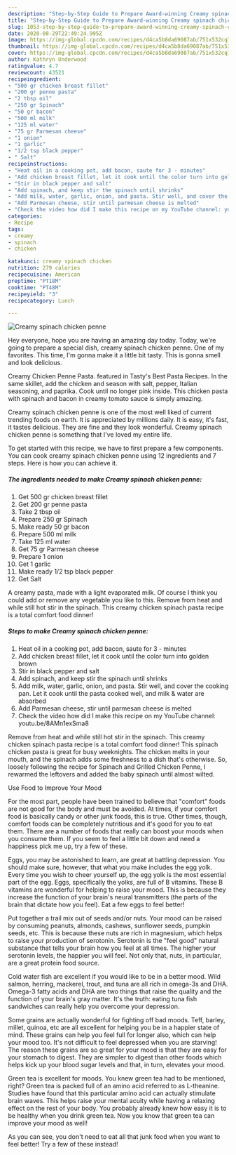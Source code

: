 ```yaml
---
description: "Step-by-Step Guide to Prepare Award-winning Creamy spinach chicken penne"
title: "Step-by-Step Guide to Prepare Award-winning Creamy spinach chicken penne"
slug: 1053-step-by-step-guide-to-prepare-award-winning-creamy-spinach-chicken-penne
date: 2020-08-29T22:49:24.995Z
image: https://img-global.cpcdn.com/recipes/d4ca5b8da69087ab/751x532cq70/creamy-spinach-chicken-penne-recipe-main-photo.jpg
thumbnail: https://img-global.cpcdn.com/recipes/d4ca5b8da69087ab/751x532cq70/creamy-spinach-chicken-penne-recipe-main-photo.jpg
cover: https://img-global.cpcdn.com/recipes/d4ca5b8da69087ab/751x532cq70/creamy-spinach-chicken-penne-recipe-main-photo.jpg
author: Kathryn Underwood
ratingvalue: 4.7
reviewcount: 43521
recipeingredient:
- "500 gr chicken breast fillet"
- "200 gr penne pasta"
- "2 tbsp oil"
- "250 gr Spinach"
- "50 gr bacon"
- "500 ml milk"
- "125 ml water"
- "75 gr Parmesan cheese"
- "1 onion"
- "1 garlic"
- "1/2 tsp black pepper"
- " Salt"
recipeinstructions:
- "Heat oil in a cooking pot, add bacon, saute for 3 - minutes"
- "Add chicken breast fillet, let it cook until the color turn into golden brown"
- "Stir in black pepper and salt"
- "Add spinach, and keep stir the spinach until shrinks"
- "Add milk, water, garlic, onion, and pasta. Stir well, and cover the cooking pan. Let it cook until the pasta cooked well, and milk &amp; water are absorbed"
- "Add Parmesan cheese, stir until parmesan cheese is melted"
- "Check the video how did I make this recipe on my YouTube channel: youtu.be/8AMn1exSma8"
categories:
- Recipe
tags:
- creamy
- spinach
- chicken

katakunci: creamy spinach chicken 
nutrition: 279 calories
recipecuisine: American
preptime: "PT18M"
cooktime: "PT48M"
recipeyield: "3"
recipecategory: Lunch

---
```



![Creamy spinach chicken penne](https://img-global.cpcdn.com/recipes/d4ca5b8da69087ab/751x532cq70/creamy-spinach-chicken-penne-recipe-main-photo.jpg)

Hey everyone, hope you are having an amazing day today. Today, we're going to prepare a special dish, creamy spinach chicken penne. One of my favorites. This time, I'm gonna make it a little bit tasty. This is gonna smell and look delicious.

Creamy Chicken Penne Pasta. featured in Tasty&#39;s Best Pasta Recipes. In the same skillet, add the chicken and season with salt, pepper, Italian seasoning, and paprika. Cook until no longer pink inside. This chicken pasta with spinach and bacon in creamy tomato sauce is simply amazing.

Creamy spinach chicken penne is one of the most well liked of current trending foods on earth. It is appreciated by millions daily. It is easy, it's fast, it tastes delicious. They are fine and they look wonderful. Creamy spinach chicken penne is something that I've loved my entire life.


To get started with this recipe, we have to first prepare a few components. You can cook creamy spinach chicken penne using 12 ingredients and 7 steps. Here is how you can achieve it.

<!--inarticleads1-->

##### The ingredients needed to make Creamy spinach chicken penne:

1. Get 500 gr chicken breast fillet
1. Get 200 gr penne pasta
1. Take 2 tbsp oil
1. Prepare 250 gr Spinach
1. Make ready 50 gr bacon
1. Prepare 500 ml milk
1. Take 125 ml water
1. Get 75 gr Parmesan cheese
1. Prepare 1 onion
1. Get 1 garlic
1. Make ready 1/2 tsp black pepper
1. Get  Salt


A creamy pasta, made with a light evaporated milk. Of course I think you could add or remove any vegetable you like to this. Remove from heat and while still hot stir in the spinach. This creamy chicken spinach pasta recipe is a total comfort food dinner! 

<!--inarticleads2-->

##### Steps to make Creamy spinach chicken penne:

1. Heat oil in a cooking pot, add bacon, saute for 3 - minutes
1. Add chicken breast fillet, let it cook until the color turn into golden brown
1. Stir in black pepper and salt
1. Add spinach, and keep stir the spinach until shrinks
1. Add milk, water, garlic, onion, and pasta. Stir well, and cover the cooking pan. Let it cook until the pasta cooked well, and milk &amp; water are absorbed
1. Add Parmesan cheese, stir until parmesan cheese is melted
1. Check the video how did I make this recipe on my YouTube channel: youtu.be/8AMn1exSma8


Remove from heat and while still hot stir in the spinach. This creamy chicken spinach pasta recipe is a total comfort food dinner! This spinach chicken pasta is great for busy weeknights. The chicken melts in your mouth, and the spinach adds some freshness to a dish that&#39;s otherwise. So, loosely following the recipe for Spinach and Grilled Chicken Penne, I rewarmed the leftovers and added the baby spinach until almost wilted. 

Use Food to Improve Your Mood


For the most part, people have been trained to believe that "comfort" foods are not good for the body and must be avoided. At times, if your comfort food is basically candy or other junk foods, this is true. Other times, though, comfort foods can be completely nutritious and it's good for you to eat them. There are a number of foods that really can boost your moods when you consume them. If you seem to feel a little bit down and need a happiness pick me up, try a few of these.

Eggs, you may be astonished to learn, are great at battling depression. You should make sure, however, that what you make includes the egg yolk. Every time you wish to cheer yourself up, the egg yolk is the most essential part of the egg. Eggs, specifically the yolks, are full of B vitamins. These B vitamins are wonderful for helping to raise your mood. This is because they increase the function of your brain's neural transmitters (the parts of the brain that dictate how you feel). Eat a few eggs to feel better!

Put together a trail mix out of seeds and/or nuts. Your mood can be raised by consuming peanuts, almonds, cashews, sunflower seeds, pumpkin seeds, etc. This is because these nuts are rich in magnesium, which helps to raise your production of serotonin. Serotonin is the "feel good" natural substance that tells your brain how you feel at all times. The higher your serotonin levels, the happier you will feel. Not only that, nuts, in particular, are a great protein food source.

Cold water fish are excellent if you would like to be in a better mood. Wild salmon, herring, mackerel, trout, and tuna are all rich in omega-3s and DHA. Omega-3 fatty acids and DHA are two things that raise the quality and the function of your brain's gray matter. It's the truth: eating tuna fish sandwiches can really help you overcome your depression. 

Some grains are actually wonderful for fighting off bad moods. Teff, barley, millet, quinoa, etc are all excellent for helping you be in a happier state of mind. These grains can help you feel full for longer also, which can help your mood too. It's not difficult to feel depressed when you are starving! The reason these grains are so great for your mood is that they are easy for your stomach to digest. They are simpler to digest than other foods which helps kick up your blood sugar levels and that, in turn, elevates your mood.

Green tea is excellent for moods. You knew green tea had to be mentioned, right? Green tea is packed full of an amino acid referred to as L-theanine. Studies have found that this particular amino acid can actually stimulate brain waves. This helps raise your mental acuity while having a relaxing effect on the rest of your body. You probably already knew how easy it is to be healthy when you drink green tea. Now you know that green tea can improve your mood as well!

As you can see, you don't need to eat all that junk food when you want to feel better! Try a few of these instead!

